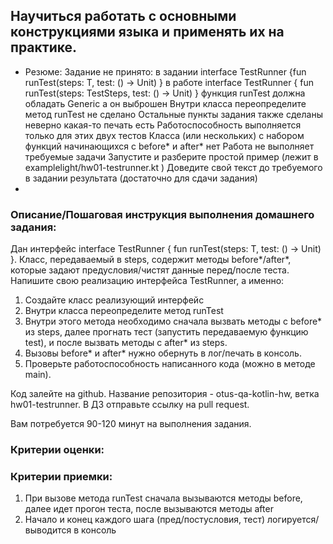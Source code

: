 ## Научиться работать с основными конструкциями языка и применять их на практике.
* Резюме: Задание не принято:
  в задании interface TestRunner {fun <T> runTest(steps: T, test: () -> Unit) }
  в работе interface TestRunner { fun runTest(steps: TestSteps, test: () -> Unit) }
  функция runTest должна обладать Generic а он выброшен
  Внутри класса переопределите метод runTest не сделано
  Остальные пункты задания также сделаны неверно
  какая-то печать есть
  Работоспособность выполняется только для этих двух тестов
  Класса (или нескольких) с набором функций начинающихся с before* и after* нет
  Работа не выполняет требуемые задачи
  Запустите и разберите простой пример (лежит в examplelight/hw01-testrunner.kt ) Доведите свой текст до требуемого в задании результата (достаточно для сдачи задания)
*



### Описание/Пошаговая инструкция выполнения домашнего задания:
Дан интерфейс interface TestRunner { fun <T> runTest(steps: T, test: () -> Unit) }. Класс, передаваемый в steps,  содержит методы before*/after*, которые задают предусловия/чистят данные перед/после теста.
Напишите свою реализацию интерфейса TestRunner, а именно:
1) Создайте класс реализующий интерфейс
2) Внутри класса переопределите метод runTest
3) Внутри этого метода необходимо сначала вызвать методы с before* из steps, далее прогнать тест (запустить передаваемую функцию test), и после вызвать методы с after* из steps.
4) Вызовы before* и after* нужно обернуть в лог/печать в консоль.
5) Проверьте работоспособность написанного кода (можно в методе main).

Код залейте на github. Название репозитория - otus-qa-kotlin-hw, ветка hw01-testrunner. В ДЗ отправьте ссылку на pull request.

Вам потребуется 90-120 минут на выполнения задания.
### Критерии оценки:
### Критерии приемки:

1. При вызове метода runTest сначала вызываются методы before, далее идет прогон теста, после вызываются методы after
2. Начало и конец каждого шага (пред/постусловия, тест) логируется/выводится в консоль

